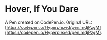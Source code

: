 # Hover, If You Dare

A Pen created on CodePen.io. Original URL: [https://codepen.io/Hyperplexed/pen/mdjPzgM](https://codepen.io/Hyperplexed/pen/mdjPzgM).

